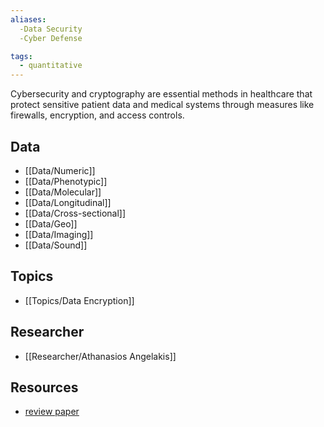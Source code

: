 ```yaml
---
aliases:
  -Data Security
  -Cyber Defense

tags:
  - quantitative 
---
```


Cybersecurity and cryptography are essential methods in healthcare that protect sensitive patient data and medical systems through measures like firewalls, encryption, and access controls.

## Data

 - [[Data/Numeric]]
 - [[Data/Phenotypic]]
 - [[Data/Molecular]]
 - [[Data/Longitudinal]]
 - [[Data/Cross-sectional]]
 - [[Data/Geo]]
 - [[Data/Imaging]]
 - [[Data/Sound]]

## Topics

  - [[Topics/Data Encryption]]

## Researcher

  - [[Researcher/Athanasios Angelakis]]

## Resources

  - [review paper](https://www.sciencedirect.com/science/article/pii/S0378512218301658?casa_token=TtJ7b-645bUAAAAA:Mhkwr72oA1oFrVoJVyzIlWEg0-VsyEuf5EPSjNYIrDGRY_IBqI5T6wlgO6xYVvoX4g8KCxgC8A)
